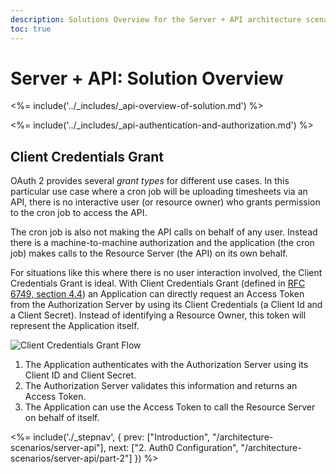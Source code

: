 ```yaml
---
description: Solutions Overview for the Server + API architecture scenario
toc: true
---
```


# Server + API: Solution Overview

<%= include('../_includes/_api-overview-of-solution.md') %>

<%= include('../_includes/_api-authentication-and-authorization.md') %>

## Client Credentials Grant

OAuth 2 provides several *grant types* for different use cases. In this particular use case where a cron job will be uploading timesheets via an API, there is no interactive user (or resource owner) who grants permission to the cron job to access the API.

The cron job is also not making the API calls on behalf of any user. Instead there is a machine-to-machine authorization and the application (the cron job) makes calls to the Resource Server (the API) on its own behalf.

For situations like this where there is no user interaction involved, the Client Credentials Grant is ideal. With Client Credentials Grant (defined in [RFC 6749, section 4.4](https://tools.ietf.org/html/rfc6749#section-4.4)) an Application can directly request an Access Token from the Authorization Server by using its Client Credentials (a Client Id and a Client Secret). Instead of identifying a Resource Owner, this token will represent the Application itself.

![Client Credentials Grant Flow](/media/articles/architecture-scenarios/server-api/client-credentials-grant.png)

1. The Application authenticates with the Authorization Server using its Client ID and Client Secret.
1. The Authorization Server validates this information and returns an Access Token.
1. The Application can use the Access Token to call the Resource Server on behalf of itself.

<%= include('./_stepnav', {
 prev: ["Introduction", "/architecture-scenarios/server-api"], next: ["2. Auth0 Configuration", "/architecture-scenarios/server-api/part-2"]
}) %>
